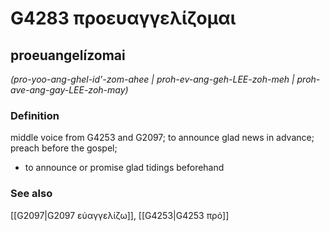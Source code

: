 # G4283 προευαγγελίζομαι

## proeuangelízomai

_(pro-yoo-ang-ghel-id'-zom-ahee | proh-ev-ang-geh-LEE-zoh-meh | proh-ave-ang-gay-LEE-zoh-may)_

### Definition

middle voice from G4253 and G2097; to announce glad news in advance; preach before the gospel; 

- to announce or promise glad tidings beforehand

### See also

[[G2097|G2097 εὐαγγελίζω]], [[G4253|G4253 πρό]]
